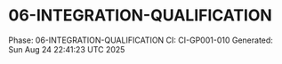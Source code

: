 # 06-INTEGRATION-QUALIFICATION
Phase: 06-INTEGRATION-QUALIFICATION
CI: CI-GP001-010
Generated: Sun Aug 24 22:41:23 UTC 2025
